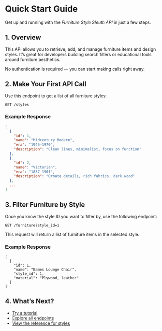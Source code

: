 
# Quick Start Guide

Get up and running with the *Furniture Style Sleuth API* in just a few steps.

## 1. Overview

This API allows you to retrieve, add, and manage furniture items and design styles. It’s great for developers building search filters or educational tools around furniture aesthetics.

No authentication is required — you can start making calls right away.

## 2. Make Your First API Call

Use this endpoint to get a list of all furniture styles:

```http
GET /styles
```

### Example Response

```json
[
  {
    "id": 1,
    "name": "Midcentury Modern",
    "era": "1945–1970",
    "description": "Clean lines, minimalist, focus on function"
  },
  {
    "id": 2,
    "name": "Victorian",
    "era": "1837–1901",
    "description": "Ornate details, rich fabrics, dark wood"
  },
  ...
]
```

## 3. Filter Furniture by Style

Once you know the style ID you want to filter by, use the following endpoint:

```http
GET /furniture?style_id=1
``` 

This request will return a list of furniture items in the selected style.

### Example Response

```
[
  {
    "id": 1,
    "name": "Eames Lounge Chair",
    "style_id": 1,
    "material": "Plywood, leather"
  }
]
```

## 4. What’s Next?

- [Try a tutorial](tutorials/tutorial-find-furniture-by-style.md)
- [Explore all endpoints](topic-list.md)
- [View the reference for styles](reference/styles.md)